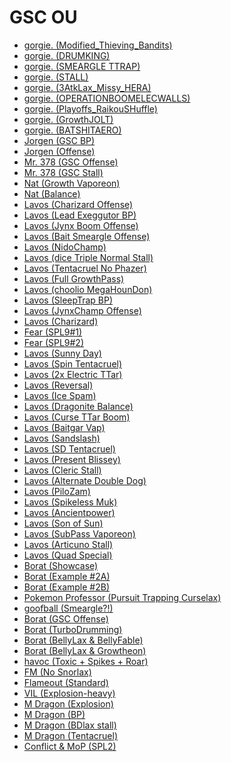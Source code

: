 # GSC OU

 - [gorgie. (Modified_Thieving_Bandits)][5]
 - [gorgie. (DRUMKING)][5]
 - [gorgie. (SMEARGLE TTRAP)][5]
 - [gorgie. (STALL)][5]
 - [gorgie. (3AtkLax_Missy_HERA)][5]
 - [gorgie. (OPERATIONBOOMELECWALLS)][5]
 - [gorgie. (Playoffs_RaikouSHuffle)][5]
 - [gorgie. (GrowthJOLT)][5]
 - [gorgie. (BATSHITAERO)][5]
 - [Jorgen (GSC BP)][2]
 - [Jorgen (Offense)][10]
 - [Mr. 378 (GSC Offense)][2]
 - [Mr. 378 (GSC Stall)][2]
 - [Nat (Growth Vaporeon)][2]
 - [Nat (Balance)][2]
 - [Lavos (Charizard Offense)][4]
 - [Lavos (Lead Exeggutor BP)][4]
 - [Lavos (Jynx Boom Offense)][4]
 - [Lavos (Bait Smeargle Offense)][4]
 - [Lavos (NidoChamp)][4]
 - [Lavos (dice Triple Normal Stall)][4]
 - [Lavos (Tentacruel No Phazer)][4]
 - [Lavos (Full GrowthPass)][4]
 - [Lavos (choolio MegaHounDon)][4]
 - [Lavos (SleepTrap BP)][4]
 - [Lavos (JynxChamp Offense)][4]
 - [Lavos (Charizard)][4]
 - [Fear (SPL9#1)][4]
 - [Fear (SPL9#2)][4]
 - [Lavos (Sunny Day)][3]
 - [Lavos (Spin Tentacruel)][3]
 - [Lavos (2x Electric TTar)][3]
 - [Lavos (Reversal)][3]
 - [Lavos (Ice Spam)][3]
 - [Lavos (Dragonite Balance)][3]
 - [Lavos (Curse TTar Boom)][3]
 - [Lavos (Baitgar Vap)][3]
 - [Lavos (Sandslash)][3]
 - [Lavos (SD Tentacruel)][3]
 - [Lavos (Present Blissey)][3]
 - [Lavos (Cleric Stall)][3]
 - [Lavos (Alternate Double Dog)][3]
 - [Lavos (PiloZam)][3]
 - [Lavos (Spikeless Muk)][3]
 - [Lavos (Ancientpower)][3]
 - [Lavos (Son of Sun)][3]
 - [Lavos (SubPass Vaporeon)][3]
 - [Lavos (Articuno Stall)][3]
 - [Lavos (Quad Special)][3]
 - [Borat (Showcase)][7]
 - [Borat (Example #2A)][6]
 - [Borat (Example #2B)][6]
 - [Pokemon Professor (Pursuit Trapping Curselax)][1]
 - [goofball (Smeargle?!)][1]
 - [Borat (GSC Offense)][1]
 - [Borat (TurboDrumming)][1]
 - [Borat (BellyLax & BellyFable)][1]
 - [Borat (BellyLax & Growtheon)][1]
 - [havoc (Toxic + Spikes + Roar)][1]
 - [FM (No Snorlax)][1]
 - [Flameout (Standard)][1]
 - [VIL (Explosion-heavy)][1]
 - [M Dragon (Explosion)][8]
 - [M Dragon (BP)][8]
 - [M Dragon (BDlax stall)][8]
 - [M Dragon (Tentacruel)][8]
 - [Conflict & MoP (SPL2)][9]

[1]: https://www.smogon.com/forums/threads/3rd-gen-teams-archive.3469111/#post-4308072
[2]: https://www.smogon.com/forums/threads/roa-sample-teams-thread-v2.3549991/#post-6431086
[3]: https://www.smogon.com/forums/threads/nothing-changes.3644053/#post-7964551
[4]: https://www.smogon.com/forums/threads/my-spl-9-teams-review.3631088/#post-7730757
[5]: https://www.smogon.com/forums/threads/gorgie-old-gens-team-dump.3618023/#post-7546019
[6]: https://www.smogon.com/forums/threads/as-promised-thisisbob-think-of-it-as-my-guide-part-2-long.65122/#post-2379753
[7]: https://www.smogon.com/forums/threads/gsc-team-by-borat.3584375/#post-7027026
[8]: https://www.smogon.com/forums/threads/3rd-gen-teams-archive.3469111/page-2#post-4319078
[9]: https://www.smogon.com/forums/threads/3rd-gen-teams-archive.3469111/page-2#post-4319473
[10]: https://www.smogon.com/forums/threads/roa-sample-teams-thread.3522617/#post-5884060

[101]: http://archive.is/3ysQ8
[102]: http://archive.is/3ysQ8
[103]: http://archive.is/3ysQ8
[104]: http://archive.is/3ysQ8
[105]: http://archive.is/FY2xV
[106]: http://archive.is/3ysQ8
[107]: http://archive.is/OEtC4
[108]: http://archive.is/cdVF6
[109]: http://archive.is/EZe7x
[110]: http://archive.is/viyWW
